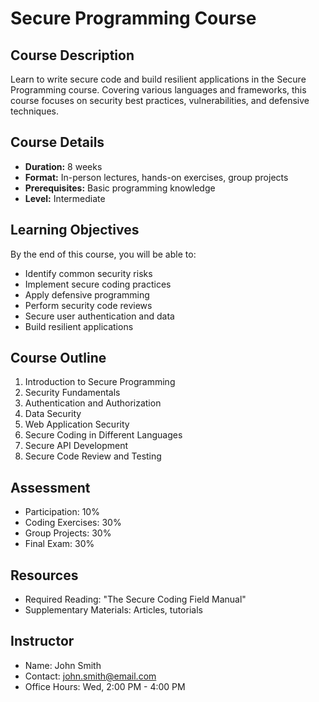 # Secure Programming Course

## Course Description
Learn to write secure code and build resilient applications in the Secure Programming course. Covering various languages and frameworks, this course focuses on security best practices, vulnerabilities, and defensive techniques.

## Course Details
- **Duration:** 8 weeks
- **Format:** In-person lectures, hands-on exercises, group projects
- **Prerequisites:** Basic programming knowledge
- **Level:** Intermediate

## Learning Objectives
By the end of this course, you will be able to:
- Identify common security risks
- Implement secure coding practices
- Apply defensive programming
- Perform security code reviews
- Secure user authentication and data
- Build resilient applications

## Course Outline
1. Introduction to Secure Programming
2. Security Fundamentals
3. Authentication and Authorization
4. Data Security
5. Web Application Security
6. Secure Coding in Different Languages
7. Secure API Development
8. Secure Code Review and Testing

## Assessment
- Participation: 10%
- Coding Exercises: 30%
- Group Projects: 30%
- Final Exam: 30%

## Resources
- Required Reading: "The Secure Coding Field Manual"
- Supplementary Materials: Articles, tutorials

## Instructor
- Name: John Smith
- Contact: john.smith@email.com
- Office Hours: Wed, 2:00 PM - 4:00 PM

